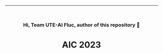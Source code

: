 ---
<!-- PROJECT LOGO -->
<br />
<div align="center">
    <h3>Hi, Team UTE-AI Fluc, author of this repository 🚀</h3>


<h1 align="center">AIC 2023</h1>